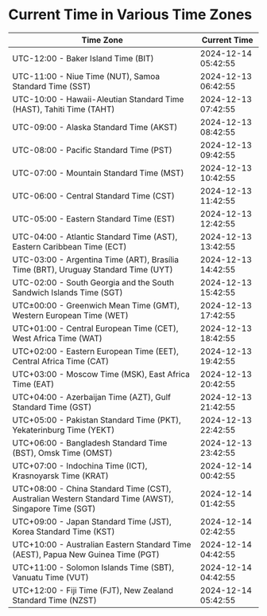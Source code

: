 # Current Time in Various Time Zones

| Time Zone | Current Time |
|-----------|--------------|
| UTC-12:00 - Baker Island Time (BIT) | 2024-12-14 05:42:55 |
| UTC-11:00 - Niue Time (NUT), Samoa Standard Time (SST) | 2024-12-13 06:42:55 |
| UTC-10:00 - Hawaii-Aleutian Standard Time (HAST), Tahiti Time (TAHT) | 2024-12-13 07:42:55 |
| UTC-09:00 - Alaska Standard Time (AKST) | 2024-12-13 08:42:55 |
| UTC-08:00 - Pacific Standard Time (PST) | 2024-12-13 09:42:55 |
| UTC-07:00 - Mountain Standard Time (MST) | 2024-12-13 10:42:55 |
| UTC-06:00 - Central Standard Time (CST) | 2024-12-13 11:42:55 |
| UTC-05:00 - Eastern Standard Time (EST) | 2024-12-13 12:42:55 |
| UTC-04:00 - Atlantic Standard Time (AST), Eastern Caribbean Time (ECT) | 2024-12-13 13:42:55 |
| UTC-03:00 - Argentina Time (ART), Brasília Time (BRT), Uruguay Standard Time (UYT) | 2024-12-13 14:42:55 |
| UTC-02:00 - South Georgia and the South Sandwich Islands Time (SGT) | 2024-12-13 15:42:55 |
| UTC±00:00 - Greenwich Mean Time (GMT), Western European Time (WET) | 2024-12-13 17:42:55 |
| UTC+01:00 - Central European Time (CET), West Africa Time (WAT) | 2024-12-13 18:42:55 |
| UTC+02:00 - Eastern European Time (EET), Central Africa Time (CAT) | 2024-12-13 19:42:55 |
| UTC+03:00 - Moscow Time (MSK), East Africa Time (EAT) | 2024-12-13 20:42:55 |
| UTC+04:00 - Azerbaijan Time (AZT), Gulf Standard Time (GST) | 2024-12-13 21:42:55 |
| UTC+05:00 - Pakistan Standard Time (PKT), Yekaterinburg Time (YEKT) | 2024-12-13 22:42:55 |
| UTC+06:00 - Bangladesh Standard Time (BST), Omsk Time (OMST) | 2024-12-13 23:42:55 |
| UTC+07:00 - Indochina Time (ICT), Krasnoyarsk Time (KRAT) | 2024-12-14 00:42:55 |
| UTC+08:00 - China Standard Time (CST), Australian Western Standard Time (AWST), Singapore Time (SGT) | 2024-12-14 01:42:55 |
| UTC+09:00 - Japan Standard Time (JST), Korea Standard Time (KST) | 2024-12-14 02:42:55 |
| UTC+10:00 - Australian Eastern Standard Time (AEST), Papua New Guinea Time (PGT) | 2024-12-14 04:42:55 |
| UTC+11:00 - Solomon Islands Time (SBT), Vanuatu Time (VUT) | 2024-12-14 04:42:55 |
| UTC+12:00 - Fiji Time (FJT), New Zealand Standard Time (NZST) | 2024-12-14 05:42:55 |
